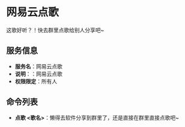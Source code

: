 # 网易云点歌
这歌好听？！快去群里点歌给别人分享吧~

## 服务信息
- **服务名**：网易云点歌
- **说明**：：网易云点歌
- **权限限定**：所有人

## 命令列表
- **点歌 <歌名>**：懒得去软件分享到群里了，还是直接在群里直接点歌吧~